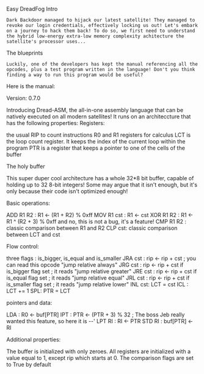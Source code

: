 Easy DreadFog
Intro

    Dark Backdoor managed to hijack our latest satellite! They managed to revoke our login credentials, effectively locking us out! Let's embark on a journey to hack them back! To do so, we first need to understand the hybrid low-energy extra-low memory complexity achitecture the satellite's processor uses...

The blueprints

    Luckily, one of the developers has kept the manual referencing all the opcodes, plus a test program written in the language! Don't you think finding a way to run this program would be useful?

Here is the manual:

Version: 0.7.0

Introducing Dread-ASM, the all-in-one assembly language that can be natively executed on all modern satellites! It runs on an architeccture that has the following properties:
Registers:

the usual RIP to count instructions
R0 and R1 registers for calculus
LCT is the loop count register. It keeps the index of the current loop within the program
PTR is a register that keeps a pointer to one of the cells of the buffer

The holy buffer

This super duper cool architecture has a whole 32*8 bit buffer, capable of holding up to 32 8-bit integers! Some may argue that it isn't enough, but it's only because their code isn't optimized enough!

Basic operations:

ADD R1 R2 : R1 <- (R1 + R2) % 0xff
MOV R1 cst : R1 <- cst
XOR R1 R2 : R1 <- R1 ^ (R2 + 3) % 0xff and no, this is not a bug, it's a feature!
CMP R1 R2 : classic comparison between R1 and R2
CLP cst: classic comparison between LCT and cst

Flow control:

three flags : is_bigger, is_equal and is_smaller
JRA cst : rip <- rip + cst ; you can read this opcode "jump relative always"
JRG cst : rip <- rip + cst if is_bigger flag set ; it reads "jump relative greater"
JRE cst : rip <- rip + cst if is_equal flag set ; it reads "jump relative equal"
JRL cst : rip <- rip + cst if is_smaller flag set ; it reads "jump relative lower"
INL cst: LCT = cst
ICL : LCT += 1
SPL: PTR = LCT

pointers and data:

LDA : R0 <- buf[PTR]
IPT : PTR <- (PTR + 3) % 32 ; The boss Jeb really wanted this feature, so here it is --'
LPT RI : RI <- PTR
STD RI : buf[PTR] <- RI

Additional properties:

The buffer is initialized with only zeroes.
All registers are initialized with a value equal to 1, except rip which starts at 0.
The comparison flags are set to True by default
